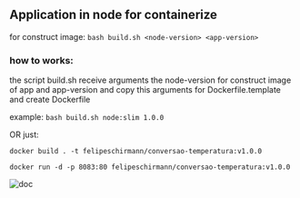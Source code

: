 ## Application in node for containerize
for construct image: 
``bash build.sh <node-version> <app-version>``

### how to works: 
the script build.sh receive arguments the node-version for construct image of app and app-version and copy this arguments for Dockerfile.template and create Dockerfile 

example:
``bash build.sh node:slim 1.0.0``

OR just: 

``docker build . -t felipeschirmann/conversao-temperatura:v1.0.0``

``docker run -d -p 8083:80 felipeschirmann/conversao-temperatura:v1.0.0``

![doc](https://raw.githubusercontent.com/felipeschirmann/conversao-temperatura/main/imgs/conversao-doc.drawio.svg)